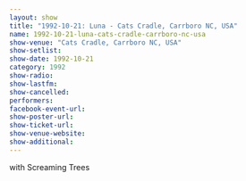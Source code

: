 ```yaml
---
layout: show
title: "1992-10-21: Luna - Cats Cradle, Carrboro NC, USA"
name: 1992-10-21-luna-cats-cradle-carrboro-nc-usa
show-venue: "Cats Cradle, Carrboro NC, USA"
show-setlist: 
show-date: 1992-10-21
category: 1992
show-radio: 
show-lastfm: 
show-cancelled: 
performers: 
facebook-event-url: 
show-poster-url: 
show-ticket-url: 
show-venue-website: 
show-additional: 
---
```


with Screaming Trees
